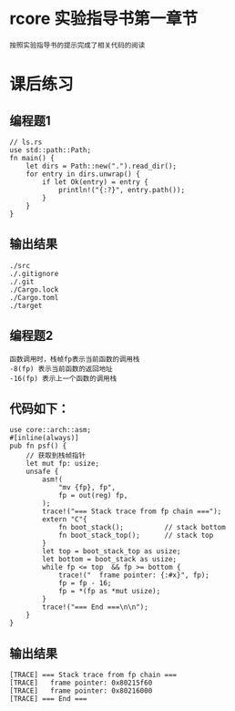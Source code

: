 # rcore 实验指导书第一章节
    按照实验指导书的提示完成了相关代码的阅读


# 课后练习
## 编程题1
    // ls.rs
    use std::path::Path;
    fn main() {
        let dirs = Path::new(".").read_dir();
        for entry in dirs.unwrap() {
            if let Ok(entry) = entry {
                println!("{:?}", entry.path());
            }
        }
    }

    
## 输出结果
    ./src
    ./.gitignore
    ./.git
    ./Cargo.lock
    ./Cargo.toml
    ./target
    
## 编程题2

    函数调用时，栈帧fp表示当前函数的调用栈
    -8(fp) 表示当前函数的返回地址
    -16(fp) 表示上一个函数的调用栈
## 代码如下：
    use core::arch::asm;
    #[inline(always)]
    pub fn psf() {
        // 获取到栈帧指针
        let mut fp: usize;
        unsafe {
            asm!(
                "mv {fp}, fp",
                fp = out(reg) fp,
            );
            trace!("=== Stack trace from fp chain ===");
            extern "C"{
                fn boot_stack();          // stack bottom
                fn boot_stack_top();      // stack top
            }
            let top = boot_stack_top as usize;
            let bottom = boot_stack as usize;
            while fp <= top  && fp >= bottom {
                trace!("  frame pointer: {:#x}", fp);
                fp = fp - 16;
                fp = *(fp as *mut usize);
            } 
            trace!("=== End ===\n\n");
        }
    }
## 输出结果
    [TRACE] === Stack trace from fp chain ===
    [TRACE]   frame pointer: 0x80215f60
    [TRACE]   frame pointer: 0x80216000
    [TRACE] === End ===



